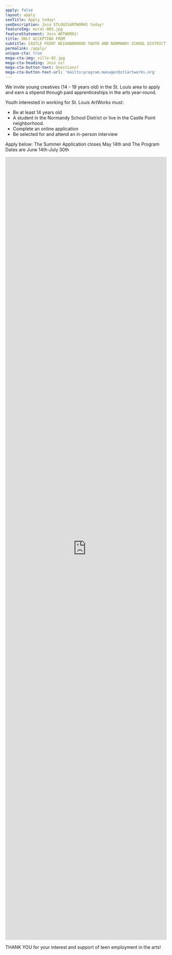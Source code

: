 ```yaml
---
apply: false
layout: apply
seoTitle: Apply today!
seoDescription: Join STLOUISARTWORKS today!
featureImg: mural-003.jpg
featureStatement: Join ARTWORKS!
title: ONLY ACCEPTING FROM
subtitle: CASTLE POINT NEIGHBORHOOD YOUTH AND NORMANDY SCHOOL DISTRICT STUDENTS UNTIL MAY 14TH. 
permalink: /apply/
unique-cta: true
mega-cta-img: ville-02.jpg
mega-cta-heading: Join us!
mega-cta-button-text: Questions?
mega-cta-button-text-url: 'mailto:program.manager@stlartworks.org'
---
```

We invite young creatives (14 - 19 years old) in the St. Louis area to apply and earn a stipend through paid apprenticeships in the arts year-round.

Youth interested in working for St. Louis ArtWorks must:
- Be at least 14 years old
- A student in the Normandy School District or live in the Castle Point neighborhood. 
- Complete an online application
- Be selected for and attend an in-person interview

Apply below:
The Summer Application closes May 14th and The Program Dates are June 14th-July 30th

<iframe style="width: 100%" src="https://docs.google.com/forms/d/e/1FAIpQLScVcvYV5fQq1NQEfqkvtsQJgBYH9WE3pFmRQ8c1Jgh7zBxiYg/viewform?embedded=true" width="100%" height="2435" frameborder="0" marginheight="0" marginwidth="0">Loading…</iframe>

THANK YOU for your interest and support of teen employment in the arts!
